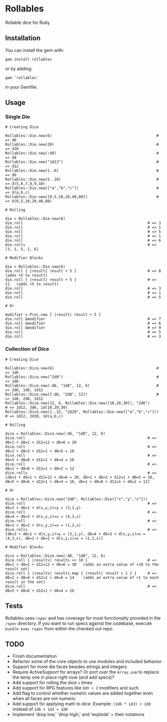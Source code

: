 # Rollables

Rollable dice for Ruby

## Installation

You can install the gem with:

    gem install rollables

or by adding:

    gem 'rollables'

in your Gemfile.

## Usage

### Single Die

    # Creating Dice
    
    Rollables::Die.new(6)                                               # => d6
    Rollables::Die.new(20)                                              # => d20
    Rollables::Die.new(:d8)                                             # => d8
    Rollables::Die.new("1d12")                                          # => d12
    Rollables::Die.new(1..6)                                            # => d6
    Rollables::Die.new(5..10)                                           # => d(5,6,7,8,9,10)
    Rollables::Die.new(["a","b","c"])                                   # => d(a,b,c)
    Rollables::Die.new([0,5,10,20,40,80])                               # => d(0,5,10,20,40,80)

    # Rolling
    
    die = Rollables::Die.new(6)
    die.roll                                                        # => 3
    die.roll                                                        # => 1
    die.roll                                                        # => 5
    die.roll                                                        # => 1
    die.roll                                                        # => 6
    die.rolls                                                       # => [3, 1, 5, 1, 6]

    # Modifier Blocks
    
    die = Rollables::Die.new(6)
    die.roll { |result| result + 5 }                                # => 8    (adds +5 to result)
    die.roll { |result| result + 5 }                                # => 11   (adds +5 to result)
    die.roll                                                        # => 3
    die.roll                                                        # => 1
    die.roll                                                        # => 5
    
    # Or
    
    modifier = Proc.new { |result| result + 5 }
    die.roll &modifier                                              # => 7
    die.roll &modifier                                              # => 6
    die.roll &modifier                                              # => 9
    die.roll                                                        # => 5
    die.roll                                                        # => 3

### Collection of Dice

    # Creating Dice

    Rollables::Dice.new(6)                                              # => 1d6
    Rollables::Dice.new("2d8")                                          # => 2d8
    Rollables::Dice.new(:d6, "1d8", 12, 6)                              # => 2d6, 1d8, 1d12
    Rollables::Dice.new([:d6, "2d8", 12])                               # => 1d6, 2d8, 1d12
    Rollables::Dice.new(12, 6, Rollables::Die.new([10,20,30]), "2d6")       # => 1d12, 3d6, 1d(10,20,30)
    Rollables::Dice.new(1..12, "2d20", Rollables::Die.new(["a","b","c"]))   # => 1d12, 2d20, 1d(a,b,c)

    # Rolling

    dice = Rollables::Dice.new(:d6, "1d8", 12, 6)
    dice.roll                                                       # => d6=1 + d8=1 + d12=12 + d6=6 = 20
    dice.roll                                                       # => d6=1 + d8=3 + d12=1 + d6=5 = 10
    dice.roll                                                       # => d6=5 + d8=6 + d12=1 + d6=4 = 16
    dice.roll                                                       # => d6=1 + d8=8 + d12=1 + d6=2 = 12
    dice.rolls                                                      # => [d6=1 + d8=1 + d12=12 + d6=6 = 20, d6=1 + d8=3 + d12=1 + d6=5 = 10, d6=5 + d8=6 + d12=1 + d6=4 = 16, d6=1 + d8=8 + d12=1 + d6=2 = 12]

    # Or

    dice = Rollables::Dice.new("2d6", Rollables::Die(["x","y","z"]))
    dice.roll                                                       # => d6=3 + d6=1 + d(x,y,z)=y = (3,1,y)
    dice.roll                                                       # => d6=4 + d6=3 + d(x,y,z)=x = (4,3,x)
    dice.roll                                                       # => d6=1 + d6=2 + d(x,y,z)=x = (1,2,x)
    dice.rolls                                                      # => [d6=3 + d6=1 + d(x,y,z)=y = (3,1,y), d6=4 + d6=3 + d(x,y,z)=x = (4,3,x), d6=1 + d6=2 + d(x,y,z)=x = (1,2,x)]

    # Modifier Blocks

    dice = Rollables::Dice.new(:d6, "1d8", 12, 6)
    dice.roll { |results| results << 10 }                           # => d6=1 + d8=1 + d12=12 + d6=6 = 30   (adds an extra value of +10 to the result set)
    dice.roll { |results| results.map { |result| result + 1 } }     # => d6=2 + d8=4 + d12=2 + d6=6 = 14    (adds an extra value of +1 to each result in the set)
    dice.roll                                                       # => d6=5 + d8=6 + d12=1 + d6=4 = 16

## Tests

Rollables uses `rspec` and has coverage for most functionalty provided in the `/spec` directory.  If you want to run specs against the codebase, execute `bundle exec rspec` from within the checked out repo.

## TODO

* Finish documentation
* Refactor some of the core objects to use modules and included behavior
* Support for more die faces besides strings and integers
* Require ActiveSupport for arrays? Or port over the `Array.sum` to replace the temp one in place right now (and add specs)?
* Add support for rolling the dice `x` times
* Add support for RPG features like `XdY + Z` modifiers and such
* Add flag to control whether numeric values are added together even when all faces are not numeric
* Add support for applying math to dice. Example: `(1d6 * 1d3) + 1d8` instead of `1d6 + 1d3 + 1d8`
* Implement 'drop low,' 'drop high,' and 'explode' + their notations

